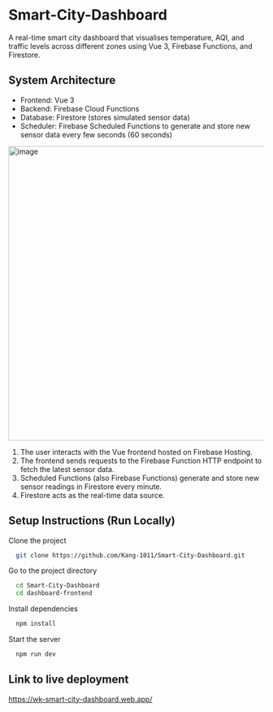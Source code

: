 # Smart-City-Dashboard

A real-time smart city dashboard that visualises temperature, AQI, and traffic levels across different zones using Vue 3, Firebase Functions, and Firestore.

## System Architecture
- Frontend: Vue 3
- Backend: Firebase Cloud Functions
- Database: Firestore (stores simulated sensor data)
- Scheduler: Firebase Scheduled Functions to generate and store new sensor data every few seconds (60 seconds)
   
<img width="538" height="579" alt="image" src="https://github.com/user-attachments/assets/31d986a3-05ee-4f53-a0bc-93028d79a08d" />

1. The user interacts with the Vue frontend hosted on Firebase Hosting. 
2. The frontend sends requests to the Firebase Function HTTP endpoint to fetch the latest sensor data.
3. Scheduled Functions (also Firebase Functions) generate and store new sensor readings in Firestore every minute.
4. Firestore acts as the real-time data source.

## Setup Instructions (Run Locally)
Clone the project
```bash
  git clone https://github.com/Kang-1011/Smart-City-Dashboard.git
```

Go to the project directory
```bash
  cd Smart-City-Dashboard
  cd dashboard-frontend
```

Install dependencies
```bash
  npm install
```

Start the server
```bash
  npm run dev
```

## Link to live deployment
https://wk-smart-city-dashboard.web.app/
